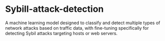 # Sybill-attack-detection
A machine learning model designed to classify and detect multiple types of network attacks based on traffic data, with fine-tuning specifically for detecting Sybil attacks targeting hosts or web servers.
